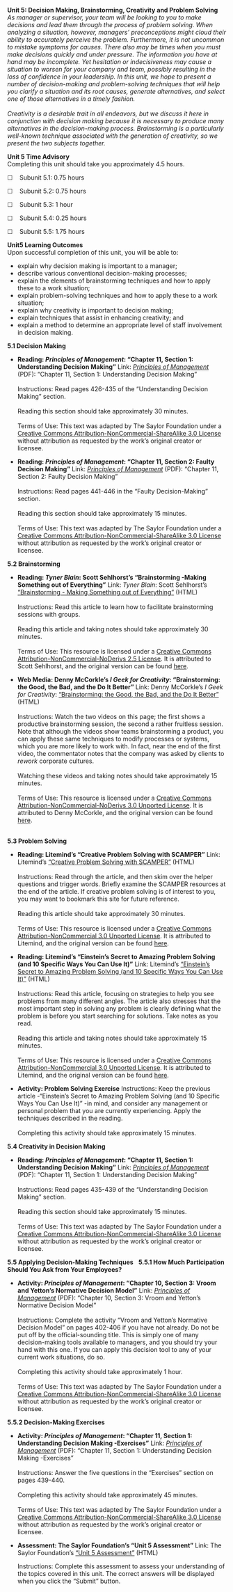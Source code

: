 **Unit 5: Decision Making, Brainstorming, Creativity and Problem
Solving** <span id="5"></span> 
*As manager or supervisor, your team will be looking to you to make
decisions and lead them through the process of problem solving. When
analyzing a situation, however, managers’ preconceptions might cloud
their ability to accurately perceive the problem. Furthermore, it is not
uncommon to mistake symptoms for causes. There also may be times when
you must make decisions quickly and under pressure. The information you
have at hand may be incomplete. Yet hesitation or indecisiveness may
cause a situation to worsen for your company and team, possibly
resulting in the loss of confidence in your leadership. In this unit, we
hope to present a number of decision-making and problem-solving
techniques that will help you clarify a situation and its root causes,
generate alternatives, and select one of those alternatives in a timely
fashion.*  
    
 *Creativity is a desirable trait in all endeavors, but we discuss it
here in conjunction with decision making because it is necessary to
produce many alternatives in the decision-making process. Brainstorming
is a particularly well-known technique associated with the generation of
creativity, so we present the two subjects together.*

**Unit 5 Time Advisory**  
Completing this unit should take you approximately 4.5 hours.  
  
 ☐    Subunit 5.1: 0.75 hours  
  
 ☐    Subunit 5.2: 0.75 hours  
  
 ☐    Subunit 5.3: 1 hour  
  
 ☐    Subunit 5.4: 0.25 hours  
  
 ☐    Subunit 5.5: 1.75 hours

**Unit5 Learning Outcomes**  
Upon successful completion of this unit, you will be able to:
-   explain why decision making is important to a manager;
-   describe various conventional decision-making processes;
-   explain the elements of brainstorming techniques and how to apply
    these to a work situation;
-   explain problem-solving techniques and how to apply these to a work
    situation;
-   explain why creativity is important to decision making;
-   explain techniques that assist in enhancing creativity; and
-   explain a method to determine an appropriate level of staff
    involvement in decision making.

**5.1 Decision Making** <span id="5.1"></span> 
-   **Reading: *Principles of Management*: “Chapter 11, Section 1:
    Understanding Decision Making”**
    Link: *[Principles of
    Management](http://www.saylor.org/site/textbooks/Principles%20of%20Management.pdf)*
    (PDF): “Chapter 11, Section 1: Understanding Decision Making”  
        
     Instructions: Read pages 426-435 of the “Understanding Decision
    Making” section.  
        
     Reading this section should take approximately 30 minutes.  
        
     Terms of Use: This text was adapted by The Saylor Foundation under
    a [Creative Commons Attribution-NonCommercial-ShareAlike 3.0
    License](http://creativecommons.org/licenses/by-nc-sa/3.0/) without
    attribution as requested by the work’s original creator or licensee.

-   **Reading: *Principles of Management*: “Chapter 11, Section 2:
    Faulty Decision Making”**
    Link: *[Principles of
    Management](http://www.saylor.org/site/textbooks/Principles%20of%20Management.pdf)*
    (PDF): “Chapter 11, Section 2: Faulty Decision Making”  
        
     Instructions: Read pages 441-446 in the “Faulty Decision-Making”
    section.  
        
     Reading this section should take approximately 15 minutes.  
        
     Terms of Use: This text was adapted by The Saylor Foundation under
    a [Creative Commons Attribution-NonCommercial-ShareAlike 3.0
    License](http://creativecommons.org/licenses/by-nc-sa/3.0/) without
    attribution as requested by the work’s original creator or licensee.

**5.2 Brainstorming** <span id="5.2"></span> 
-   **Reading: *Tyner Blain*: Scott Sehlhorst’s “Brainstorming -Making
    Something out of Everything”**
    Link: *Tyner Blain*: Scott Sehlhorst’s [“Brainstorming - Making
    Something out of
    Everything”](http://tynerblain.com/blog/2006/01/17/brainstorming-making-something-out-of-everything/)
    (HTML)  
        
     Instructions: Read this article to learn how to facilitate
    brainstorming sessions with groups.  
        
     Reading this article and taking notes should take approximately 30
    minutes.  
        
     Terms of Use: This resource is licensed under a [Creative Commons
    Attribution-NonCommercial-NoDerivs 2.5
    License](http://creativecommons.org/licenses/by-nc-nd/2.5/). It is
    attributed to Scott Sehlhorst, and the original version can be found
    [here](http://tynerblain.com/blog/2006/01/17/brainstorming-making-something-out-of-everything/).

-   **Web Media: Denny McCorkle’s *I Geek for Creativity*:
    “Brainstorming: the Good, the Bad, and the Do It Better”**
    Link: Denny McCorkle’s *I Geek for Creativity*: [“Brainstorming: the
    Good, the Bad, and the Do It
    Better”](http://igeekforcreativity.com/2010/02/07/brainstorming-the-good-the-bad-and-the-do-it-better/)
    (HTML)  
        
     Instructions: Watch the two videos on this page; the first shows a
    productive brainstorming session, the second a rather fruitless
    session. Note that although the videos show teams brainstorming a
    product, you can apply these same techniques to modify processes or
    systems, which you are more likely to work with. In fact, near the
    end of the first video, the commentator notes that the company was
    asked by clients to *rework* corporate cultures.  
        
     Watching these videos and taking notes should take approximately 15
    minutes.  
        
     Terms of Use: This resource is licensed under a [Creative Commons
    Attribution-NonCommercial-NoDerivs 3.0 Unported
    License](http://creativecommons.org/licenses/by-nc-nd/3.0/deed.en_US).
    It is attributed to Denny McCorkle, and the original version can be
    found
    [here](http://igeekforcreativity.com/2010/02/07/brainstorming-the-good-the-bad-and-the-do-it-better/).  
      

**5.3 Problem Solving** <span id="5.3"></span> 
-   **Reading: Litemind’s “Creative Problem Solving with SCAMPER”**
    Link: Litemind’s [“Creative Problem Solving with
    SCAMPER”](http://litemind.com/scamper/) (HTML)  
        
     Instructions: Read through the article, and then skim over the
    helper questions and trigger words. Briefly examine the SCAMPER
    resources at the end of the article. If creative problem solving is
    of interest to you, you may want to bookmark this site for future
    reference.  
        
     Reading this article should take approximately 30 minutes.  
        
     Terms of Use: This resource is licensed under a [Creative Commons
    Attribution-NonCommercial 3.0 Unported
    License](http://creativecommons.org/licenses/by-nc/3.0/). It is
    attributed to Litemind, and the original version can be found
    [here](http://litemind.com/scamper/).

-   **Reading: Litemind’s “Einstein’s Secret to Amazing Problem Solving
    (and 10 Specific Ways You Can Use It)”**
    Link: Litemind’s [“Einstein’s Secret to Amazing Problem Solving (and
    10 Specific Ways You Can Use
    It)”](http://litemind.com/problem-definition/) (HTML)  
        
     Instructions: Read this article, focusing on strategies to help you
    see problems from many different angles. The article also stresses
    that the most important step in solving any problem is clearly
    defining what the problem is before you start searching for
    solutions. Take notes as you read.  
        
     Reading this article and taking notes should take approximately 15
    minutes.  
        
     Terms of Use: This resource is licensed under a [Creative Commons
    Attribution-NonCommercial 3.0 Unported
    License](http://creativecommons.org/licenses/by-nc/3.0/). It is
    attributed to Litemind, and the original version can be found
    [here](http://litemind.com/problem-definition/).

-   **Activity: Problem Solving Exercise**
    Instructions: Keep the previous article -“Einstein’s Secret to
    Amazing Problem Solving (and 10 Specific Ways You Can Use It)” -in
    mind, and consider any management or personal problem that you are
    currently experiencing. Apply the techniques described in the
    reading.  
        
     Completing this activity should take approximately 15 minutes.

**5.4 Creativity in Decision Making** <span id="5.4"></span> 
-   **Reading: *Principles of Management*: “Chapter 11, Section 1:
    Understanding Decision Making”**
    Link: *[Principles of
    Management](http://www.saylor.org/site/textbooks/Principles%20of%20Management.pdf)*
    (PDF): “Chapter 11, Section 1: Understanding Decision Making”  
        
     Instructions: Read pages 435-439 of the “Understanding Decision
    Making” section.  
        
     Reading this section should take approximately 15 minutes.  
        
     Terms of Use: This text was adapted by The Saylor Foundation under
    a [Creative Commons Attribution-NonCommercial-ShareAlike 3.0
    License](http://creativecommons.org/licenses/by-nc-sa/3.0/) without
    attribution as requested by the work’s original creator or licensee.

**5.5 Applying Decision-Making Techniques** <span id="5.5"></span> 
**5.5.1 How Much Participation Should You Ask from Your Employees?**
<span id="5.5.1"></span> 
-   **Activity: *Principles of Management*: “Chapter 10, Section 3:
    Vroom and Yetton’s Normative Decision Model”**
    Link: *[Principles of
    Management](http://www.saylor.org/site/textbooks/Principles%20of%20Management.pdf)*
    (PDF): “Chapter 10, Section 3: Vroom and Yetton’s Normative Decision
    Model”  
        
     Instructions: Complete the activity “Vroom and Yetton’s Normative
    Decision Model” on pages 402-406 if you have not already. Do not be
    put off by the official-sounding title. This is simply one of many
    decision-making tools available to managers, and you should try your
    hand with this one. If you can apply this decision tool to any of
    your current work situations, do so.  
        
     Completing this activity should take approximately 1 hour.  
        
     Terms of Use: This text was adapted by The Saylor Foundation under
    a [Creative Commons Attribution-NonCommercial-ShareAlike 3.0
    License](http://creativecommons.org/licenses/by-nc-sa/3.0/) without
    attribution as requested by the work’s original creator or licensee.

**5.5.2 Decision-Making Exercises** <span id="5.5.2"></span> 
-   **Activity: *Principles of Management*: “Chapter 11, Section 1:
    Understanding Decision Making -Exercises”**
    Link: *[Principles of
    Management](http://www.saylor.org/site/textbooks/Principles%20of%20Management.pdf)*
    (PDF): “Chapter 11, Section 1: Understanding Decision
    Making -Exercises”  
        
     Instructions: Answer the five questions in the “Exercises” section
    on pages 439-440.  
        
     Completing this activity should take approximately 45 minutes.  
        
     Terms of Use: This text was adapted by The Saylor Foundation under
    a [Creative Commons Attribution-NonCommercial-ShareAlike 3.0
    License](http://creativecommons.org/licenses/by-nc-sa/3.0/) without
    attribution as requested by the work’s original creator or licensee.

-   **Assessment: The Saylor Foundation’s “Unit 5 Assessment”**
    Link: The Saylor Foundation’s [“Unit 5
    Assessment”](http://school.saylor.org/mod/quiz/view.php?id=1708) (HTML)  
      
     Instructions: Complete this assessment to assess your understanding
    of the topics covered in this unit. The correct answers will be
    displayed when you click the “Submit” button.


